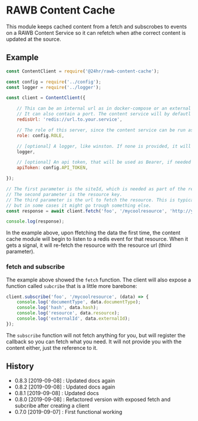# RAWB Content Cache

This module keeps cached content from a fetch and subscrobes to events on a RAWB Content Service so it can refetch 
when athe correct content is updated at the source.

## Example

```javascript
const ContentClient = require('@24hr/rawb-content-cache');

const config = require('../config');
const logger = require('../logger');

const client = ContentClient({

    // This can be an internal url as in docker-compose or an external url. 
    // It can also contain a port. The content service will by defautl expose internally the default redis port.
    redisUrl: 'redis://url.to.your.service', 

    // The role of this server, since the content service can be run as both draft and live, we need to know which is targeted
    role: config.ROLE,

    // [optional] A logger, like winston. If none is provided, it will fallback to console.log and console.error
    logger,

    // [optional] An api token, that will be used as Bearer, if needed
    apiToken: config.API_TOKEN,

});

// The first parameter is the siteId, which is needed as part of the request in the content service since it might provide data for several sites.
// The second parameter is the resource key.
// The third parameter is the url to fetch the resource. This is typically just the url of the content service with the key, 
// but in some cases it might go trough something else. 
const response = await client.fetch('foo', '/mycoolresource', 'http://your.content.service.com/foo');

console.log(response);
```

In the example above, upon ffetching the data the first time, the content cache module will begin to listen to a redis event for that resource.
When it gets a signal, it will re-fetch the resource with the resource url (third parameter).

### fetch and subscribe

The example above showed the ```fetch``` function.
The client will also expose a function called ```subcribe``` that is a little more barebone:

```javascript
client.subscribe('foo', '/mycoolresource', (data) => {
    console.log('documentType', data.documentType);
    console.log('hash', data.hash);
    console.log('resource', data.resource);
    console.log('externalId', data.externalId);
});
```

The ```subscribe``` function will not fetch anything for you, but will register the callback so you can fetch what you need.
It will not provide you with the content either, just the reference to it. 

## History

- 0.8.3 [2019-09-08] : Updated docs again 
- 0.8.2 [2019-09-08] : Updated docs again 
- 0.8.1 [2019-09-08] : Updated docs
- 0.8.0 [2019-09-08] : Refactored version with exposed fetch and subcribe after creating a client
- 0.7.0 [2019-09-07] : First functional working

